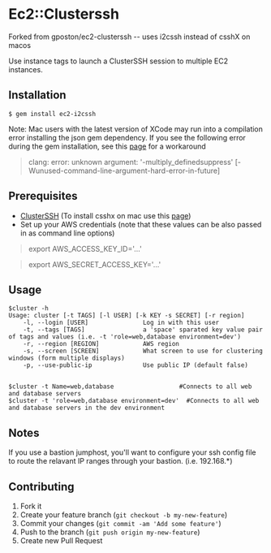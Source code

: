 # Ec2::Clusterssh

Forked from gposton/ec2-clusterssh -- uses i2cssh instead of csshX on macos

Use instance tags to launch a ClusterSSH session to multiple EC2 instances.

## Installation

    $ gem install ec2-i2cssh

Note:  Mac users with the latest version of XCode may run into a compilation error installing the json gem dependency.  If you see the following error during the gem installation, see this [page](https://langui.sh/2014/03/10/wunused-command-line-argument-hard-error-in-future-is-a-harsh-mistress/) for a workaround

> clang: error: unknown argument: '-multiply_definedsuppress' [-Wunused-command-line-argument-hard-error-in-future]

## Prerequisites

- [ClusterSSH](http://sourceforge.net/apps/mediawiki/clusterssh/index.php?title=Main_Page) (To install csshx on mac use this [page](https://code.google.com/p/csshx/))
- Set up your AWS credentials (note that these values can be also passed in
  as command line options)

> export AWS_ACCESS_KEY_ID='...'

> export AWS_SECRET_ACCESS_KEY='...'

## Usage

    $cluster -h
    Usage: cluster [-t TAGS] [-l USER] [-k KEY -s SECRET] [-r region]
        -l, --login [USER]               Log in with this user
        -t, --tags [TAGS]                a 'space' sparated key value pair of tags and values (i.e. -t 'role=web,database environment=dev')
        -r, --region [REGION]            AWS region
        -s, --screen [SCREEN]            What screen to use for clustering windows (form multiple displays)
        -p, --use-public-ip              Use public IP (default false)


    $cluster -t Name=web,database                  #Connects to all web and database servers
    $cluster -t 'role=web,database environment=dev'  #Connects to all web and database servers in the dev environment

## Notes

If you use a bastion jumphost, you'll want to configure your ssh config
file to route the relavant IP ranges through your bastion.  (i.e.
192.168.*)

## Contributing

1. Fork it
2. Create your feature branch (`git checkout -b my-new-feature`)
3. Commit your changes (`git commit -am 'Add some feature'`)
4. Push to the branch (`git push origin my-new-feature`)
5. Create new Pull Request
